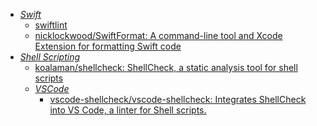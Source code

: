 - *[Swift](Programming/Swift.md)*
	- [swiftlint](Programming/Swift/swiftlint.md)
	- [nicklockwood/SwiftFormat: A command-line tool and Xcode Extension for formatting Swift code](https://github.com/nicklockwood/SwiftFormat)
- *[Shell Scripting](Programming/Shell%20Scripting.md)*
	- [koalaman/shellcheck: ShellCheck, a static analysis tool for shell scripts](https://github.com/koalaman/shellcheck)
	- *[VSCode](Programming/Text%20Editors/VSCode.md)*
		- [vscode-shellcheck/vscode-shellcheck: Integrates ShellCheck into VS Code, a linter for Shell scripts.](https://github.com/vscode-shellcheck/vscode-shellcheck)